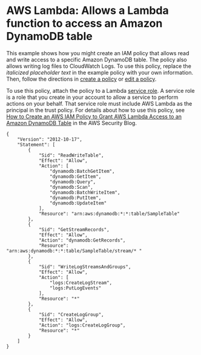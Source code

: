 # AWS Lambda: Allows a Lambda function to access an Amazon DynamoDB table<a name="reference_policies_examples_lambda-access-dynamodb"></a>

This example shows how you might create an IAM policy that allows read and write access to a specific Amazon DynamoDB table\. The policy also allows writing log files to CloudWatch Logs\. To use this policy, replace the *italicized placeholder text* in the example policy with your own information\. Then, follow the directions in [create a policy](access_policies_create.md) or [edit a policy](access_policies_manage-edit.md)\.

To use this policy, attach the policy to a Lambda [service role](id_roles_create_for-service.md)\. A service role is a role that you create in your account to allow a service to perform actions on your behalf\. That service role must include AWS Lambda as the principal in the trust policy\. For details about how to use this policy, see [How to Create an AWS IAM Policy to Grant AWS Lambda Access to an Amazon DynamoDB Table](http://aws.amazon.com/blogs/security/how-to-create-an-aws-iam-policy-to-grant-aws-lambda-access-to-an-amazon-dynamodb-table/) in the AWS Security Blog\.

```
{
    "Version": "2012-10-17",
    "Statement": [
        {
            "Sid": "ReadWriteTable",
            "Effect": "Allow",
            "Action": [
                "dynamodb:BatchGetItem",
                "dynamodb:GetItem",
                "dynamodb:Query",
                "dynamodb:Scan",
                "dynamodb:BatchWriteItem",
                "dynamodb:PutItem",
                "dynamodb:UpdateItem"
            ],
            "Resource": "arn:aws:dynamodb:*:*:table/SampleTable"
        },
        {
            "Sid": "GetStreamRecords",
            "Effect": "Allow",
            "Action": "dynamodb:GetRecords",
            "Resource": "arn:aws:dynamodb:*:*:table/SampleTable/stream/* "
        },
        {
            "Sid": "WriteLogStreamsAndGroups",
            "Effect": "Allow",
            "Action": [
                "logs:CreateLogStream",
                "logs:PutLogEvents"
            ],
            "Resource": "*"
        },
        {
            "Sid": "CreateLogGroup",
            "Effect": "Allow",
            "Action": "logs:CreateLogGroup",
            "Resource": "*"
        }
    ]
}
```